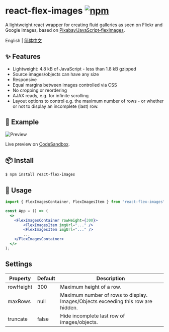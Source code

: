 # react-flex-images [![npm](https://img.shields.io/npm/v/react-flex-images.svg?style=flat-square)](https://www.npmjs.com/package/react-flex-images)

A lightweight react wrapper for creating fluid galleries as seen on Flickr and Google Images, based on [Pixabay/JavaScript-flexImages](https://github.com/Pixabay/JavaScript-flexImages).

English | [简体中文](./README-zh_CN.md)

## ✨ Features 

- Lightweight: 4.8 kB of JavaScript - less than 1.8 kB gzipped
- Source images/objects can have any size
- Responsive
- Equal margins between images controlled via CSS
- No cropping or reordering
- AJAX ready, e.g. for infinite scrolling
- Layout options to control e.g. the maximum number of rows - or whether or not to display an incomplete (last) row.

## 📃 Example

![Preview](https://user-images.githubusercontent.com/2088605/159846905-eddb7ef8-b710-4ca5-bd06-0c373cb510fe.png)

Live preview on [CodeSandbox](https://codesandbox.io/s/react-flex-images-example-c26qfu).


## 📦 Install 

```bash
$ npm install react-flex-images
```

## 🔨 Usage 

```jsx
import { FlexImagesContainer, FlexImagesItem } from "react-flex-images";

const App = () => (
  <>
    <FlexImagesContainer rowHeight={300}>
        <FlexImagesItem imgUrl="..." />
        <FlexImagesItem imgUrl="..." />
        ...
    </FlexImagesContainer>
  </>
);
```

## Settings

| Property  	| Default 	| Description                                                                      	|
|-----------	|---------	|----------------------------------------------------------------------------------	|
| rowHeight 	| 300     	| Maximum height of a row.                                                         	|
| maxRows   	| null    	| Maximum number of rows to display. Images/Objects exceeding this row are hidden. 	|
| truncate  	| false   	| Hide incomplete last row of images/objects.                                      	|
